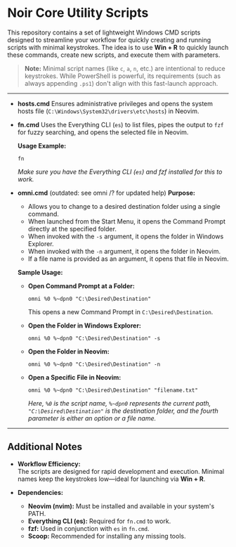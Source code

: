 # Noir Core Utility Scripts

This repository contains a set of lightweight Windows CMD scripts designed to streamline your workflow for quickly creating and running scripts with minimal keystrokes. The idea is to use **Win + R** to quickly launch these commands, create new scripts, and execute them with parameters.

> **Note:** Minimal script names (like `c`, `a`, `n`, etc.) are intentional to reduce keystrokes. While PowerShell is powerful, its requirements (such as always appending `.ps1`) don't align with this fast-launch approach.

---

- **hosts.cmd** Ensures administrative privileges and opens the system hosts file (`C:\Windows\System32\drivers\etc\hosts`) in Neovim.
  
- **fn.cmd**  Uses the Everything CLI (`es`) to list files, pipes the output to `fzf` for fuzzy searching, and opens the selected file in Neovim.
  
  **Usage Example:**  
    ```batch
    fn
    ```
    *Make sure you have the Everything CLI (`es`) and fzf installed for this to work.*

- **omni.cmd** (outdated: see omni /? for updated help)
  **Purpose:**  
  - Allows you to change to a desired destination folder using a single command.
  - When launched from the Start Menu, it opens the Command Prompt directly at the specified folder.
  - When invoked with the `-s` argument, it opens the folder in Windows Explorer.
  - When invoked with the `-n` argument, it opens the folder in Neovim.
  - If a file name is provided as an argument, it opens that file in Neovim.
  
  **Sample Usage:**  
  - **Open Command Prompt at a Folder:**  
    ```batch
    omni %0 %~dpn0 "C:\Desired\Destination"
    ```
    This opens a new Command Prompt in `C:\Desired\Destination`.
  
  - **Open the Folder in Windows Explorer:**  
    ```batch
    omni %0 %~dpn0 "C:\Desired\Destination" -s
    ```
  
  - **Open the Folder in Neovim:**  
    ```batch
    omni %0 %~dpn0 "C:\Desired\Destination" -n
    ```
  
  - **Open a Specific File in Neovim:**  
    ```batch
    omni %0 %~dpn0 "C:\Desired\Destination" "filename.txt"
    ```
    *Here, `%0` is the script name, `%~dpn0` represents the current path, `"C:\Desired\Destination"` is the destination folder, and the fourth parameter is either an option or a file name.*

---

## Additional Notes

- **Workflow Efficiency:**  
  The scripts are designed for rapid development and execution. Minimal names keep the keystrokes low—ideal for launching via **Win + R**.

- **Dependencies:**  
  - **Neovim (nvim):** Must be installed and available in your system's PATH.
  - **Everything CLI (es):** Required for `fn.cmd` to work.
  - **fzf:** Used in conjunction with `es` in `fn.cmd`.
  - **Scoop:** Recommended for installing any missing tools.

